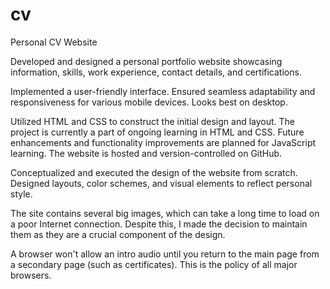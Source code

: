 # cv
Personal CV Website

Developed and designed a personal portfolio website showcasing information,  skills, work experience, contact details, and certifications.

Implemented a user-friendly interface. Ensured seamless adaptability and responsiveness for various mobile devices. Looks best on desktop.

Utilized HTML and CSS to construct the initial design and layout. The project is currently a part of ongoing learning in HTML and CSS. 
Future enhancements and functionality improvements are planned for JavaScript learning. The website is hosted and version-controlled on GitHub.

Conceptualized and executed the design of the website from scratch. Designed layouts, color schemes, and visual elements to reflect personal style.

The site contains several big images, which can take a long time to load on a poor Internet connection. 
Despite this, I made the decision to maintain them as they are a crucial component of the design.

A browser won't allow an intro audio until you return to the main page from a secondary page 
(such as certificates). This is the policy of all major browsers.
